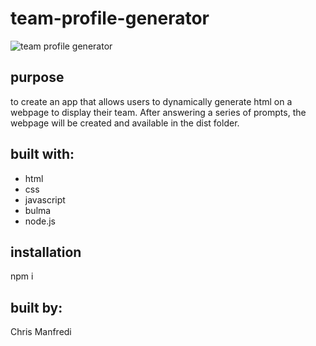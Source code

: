 # team-profile-generator
![team profile generator](./assets/team.gif)
## purpose
to create an app that allows users to dynamically generate html on a webpage to display their team. After answering a series of prompts, the webpage will be created and available in the dist folder.

## built with:
- html
- css
- javascript
- bulma
- node.js

## installation 
npm i 

## built by:
Chris Manfredi